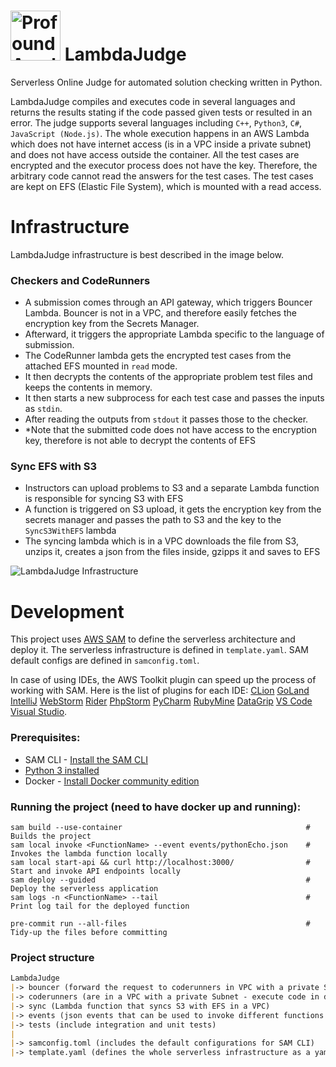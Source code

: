 # <img alt="Profound Academy logo" src="https://i.imgur.com/Sf1Q7ro.png" width="80"/> LambdaJudge

Serverless Online Judge for automated solution checking written in Python.

LambdaJudge compiles and executes code in several languages and returns the results stating if the code passed given tests or resulted in an error.
The judge supports several languages including `C++`, `Python3`, `C#`, `JavaScript (Node.js)`.
The whole execution happens in an AWS Lambda which does not have internet access (is in a VPC inside a private subnet) and does not have access outside the container.
All the test cases are encrypted and the executor process does not have the key.
Therefore, the arbitrary code cannot read the answers for the test cases.
The test cases are kept on EFS (Elastic File System), which is mounted with a read access.

# Infrastructure
LambdaJudge infrastructure is best described in the image below.

### Checkers and CodeRunners
* A submission comes through an API gateway, which triggers Bouncer Lambda.
Bouncer is not in a VPC, and therefore easily fetches the encryption key from the Secrets Manager.
* Afterward, it triggers the appropriate Lambda specific to the language of submission.
* The CodeRunner lambda gets the encrypted test cases from the attached EFS mounted in `read` mode.
* It then decrypts the contents of the appropriate problem test files and keeps the contents in memory.
* It then starts a new subprocess for each test case and passes the inputs as `stdin`.
* After reading the outputs from `stdout` it passes those to the checker.
* *Note that the submitted code does not have access to the encryption key, therefore is not able to decrypt the contents of EFS

### Sync EFS with S3
* Instructors can upload problems to S3 and a separate Lambda function is responsible for syncing S3 with EFS
* A function is triggered on S3 upload, it gets the encryption key from the secrets manager and passes the path to S3 and the key to the `SyncS3WithEFS` lambda
* The syncing lambda which is in a VPC downloads the file from S3, unzips it, creates a json from the files inside, gzipps it and saves to EFS


[//]: # (created with https://app.creately.com/)
![LambdaJudge Infrastructure](https://i.imgur.com/AuVHUrq.png)

# Development

This project uses [AWS SAM](https://docs.aws.amazon.com/serverless-application-model/latest/developerguide/serverless-sam-cli-install.html)
to define the serverless architecture and deploy it.
The serverless infrastructure is defined in `template.yaml`.
SAM default configs are defined in `samconfig.toml`.

In case of using IDEs, the AWS Toolkit plugin can speed up the process of working with SAM.
Here is the list of plugins for each IDE:
[CLion](https://docs.aws.amazon.com/toolkit-for-jetbrains/latest/userguide/welcome.html)
[GoLand](https://docs.aws.amazon.com/toolkit-for-jetbrains/latest/userguide/welcome.html)
[IntelliJ](https://docs.aws.amazon.com/toolkit-for-jetbrains/latest/userguide/welcome.html)
[WebStorm](https://docs.aws.amazon.com/toolkit-for-jetbrains/latest/userguide/welcome.html)
[Rider](https://docs.aws.amazon.com/toolkit-for-jetbrains/latest/userguide/welcome.html)
[PhpStorm](https://docs.aws.amazon.com/toolkit-for-jetbrains/latest/userguide/welcome.html)
[PyCharm](https://docs.aws.amazon.com/toolkit-for-jetbrains/latest/userguide/welcome.html)
[RubyMine](https://docs.aws.amazon.com/toolkit-for-jetbrains/latest/userguide/welcome.html)
[DataGrip](https://docs.aws.amazon.com/toolkit-for-jetbrains/latest/userguide/welcome.html)
[VS Code](https://docs.aws.amazon.com/toolkit-for-vscode/latest/userguide/welcome.html)
[Visual Studio](https://docs.aws.amazon.com/toolkit-for-visual-studio/latest/user-guide/welcome.html).

### Prerequisites:
* SAM CLI - [Install the SAM CLI](https://docs.aws.amazon.com/serverless-application-model/latest/developerguide/serverless-sam-cli-install.html)
* [Python 3 installed](https://www.python.org/downloads/)
* Docker - [Install Docker community edition](https://hub.docker.com/search/?type=edition&offering=community)


### Running the project (need to have docker up and running):
```shell
sam build --use-container                                         # Builds the project
sam local invoke <FunctionName> --event events/pythonEcho.json    # Invokes the lambda function locally
sam local start-api && curl http://localhost:3000/                # Start and invoke API endpoints locally
sam deploy --guided                                               # Deploy the serverless application
sam logs -n <FunctionName> --tail                                 # Print log tail for the deployed function

pre-commit run --all-files                                        # Tidy-up the files before committing
```

### Project structure
```markdown
LambdaJudge
|-> bouncer (forward the request to coderunners in VPC with a private Subnet)
|-> coderunners (are in a VPC with a private Subnet - execute code in different languages)
|-> sync (Lambda function that syncs S3 with EFS in a VPC)
|-> events (json events that can be used to invoke different functions to test locally)
|-> tests (include integration and unit tests)
|
|-> samconfig.toml (includes the default configurations for SAM CLI)
|-> template.yaml (defines the whole serverless infrastructure as a yaml file)
```
